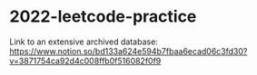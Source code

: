 # 2022-leetcode-practice

Link to an extensive archived database:
https://www.notion.so/bd133a624e594b7fbaa6ecad06c3fd30?v=3871754ca92d4c008ffb0f516082f0f9
